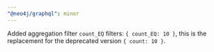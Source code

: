 ```yaml
---
"@neo4j/graphql": minor
---
```


Added aggregation filter `count_EQ` filters: `{ count_EQ: 10 }`, this is the replacement for the deprecated version `{ count: 10 }`. 
